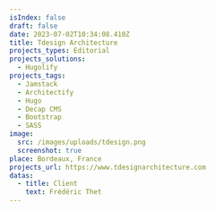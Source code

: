 ```yaml
---
isIndex: false
draft: false
date: 2023-07-02T10:34:08.410Z
title: Tdesign Architecture
projects_types: Editorial
projects_solutions:
  - Hugolify
projects_tags:
  - Jamstack
  - Architectify
  - Hugo
  - Decap CMS
  - Bootstrap
  - SASS
image:
  src: /images/uploads/tdesign.png
  screenshot: true
place: Bordeaux, France
projects_url: https://www.tdesignarchitecture.com
datas:
  - title: Client
    text: Frédéric Thet
---
```

